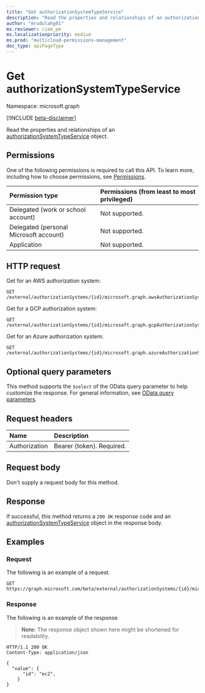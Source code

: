 ```yaml
---
title: "Get authorizationSystemTypeService"
description: "Read the properties and relationships of an authorizationSystemTypeService object."
author: "mrudulahg01"
ms.reviewer: ciem_pm
ms.localizationpriority: medium
ms.prod: "multicloud-permissions-management"
doc_type: apiPageType
---
```


# Get authorizationSystemTypeService
Namespace: microsoft.graph

[!INCLUDE [beta-disclaimer](../../includes/beta-disclaimer.md)]

Read the properties and relationships of an [authorizationSystemTypeService](../resources/authorizationsystemtypeservice.md) object.

## Permissions
One of the following permissions is required to call this API. To learn more, including how to choose permissions, see [Permissions](/graph/permissions-reference).

|Permission type|Permissions (from least to most privileged)|
|:---|:---|
|Delegated (work or school account)|Not supported.|
|Delegated (personal Microsoft account)|Not supported.|
|Application|Not supported.|

<!--
[!INCLUDE [epm-rbac-servicenow-apis-read](../includes/rbac-for-apis/epm-rbac-servicenow-apis-read.md)]
-->

## HTTP request

Get for an AWS authorization system:
<!-- {
  "blockType": "ignored"
}
-->
``` http
GET /external/authorizationSystems/{id}/microsoft.graph.awsAuthorizationSystem/services/{authorizationSystemTypeServiceId}
```

Get for a GCP authorization system:
<!-- {
  "blockType": "ignored"
}
-->
``` http
GET /external/authorizationSystems/{id}/microsoft.graph.gcpAuthorizationSystem/services/{authorizationSystemTypeServiceId}
```

Get for an Azure authorization system:
<!-- {
  "blockType": "ignored"
}
-->
``` http
GET /external/authorizationSystems/{id}/microsoft.graph.azureAuthorizationSystem/services/{authorizationSystemTypeServiceId}
```

## Optional query parameters
This method supports the `$select` of the OData query parameter to help customize the response. For general information, see [OData query parameters](/graph/query-parameters).

## Request headers
|Name|Description|
|:---|:---|
|Authorization|Bearer {token}. Required.|

## Request body
Don't supply a request body for this method.

## Response

If successful, this method returns a `200 OK` response code and an [authorizationSystemTypeService](../resources/authorizationsystemtypeservice.md) object in the response body.

## Examples

### Request
The following is an example of a request.
<!-- {
  "blockType": "request",
  "name": "get_authorizationsystemtypeservice"
}
-->
``` http
GET https://graph.microsoft.com/beta/external/authorizationSystems/{id}/microsoft.graph.awsAuthorizationSystem/services/ec2
```


### Response
The following is an example of the response
>**Note:** The response object shown here might be shortened for readability.
<!-- {
  "blockType": "response",
  "truncated": true,
  "@odata.type": "microsoft.graph.authorizationSystemTypeService"
}
-->
``` http
HTTP/1.1 200 OK
Content-Type: application/json

{
  "value": {
      "id": "ec2",
    }
}
```
